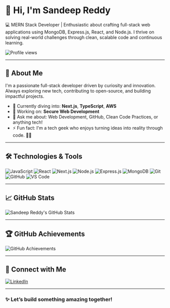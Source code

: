 <div style="display: flex; justify-content: space-between; align-items: center; flex-wrap: wrap;">
  <div>
    <h1>👋 Hi, I'm Sandeep Reddy</h1>
    <p>
      💻 MERN Stack Developer | Enthusiastic about crafting full-stack web applications using MongoDB, Express.js, React, and Node.js. I thrive on solving real-world challenges through clean, scalable code and continuous learning.
    </p>
  </div>
  <img src="https://komarev.com/ghpvc/?username=SandeepReddyVeldhi7&label=Profile%20views&color=0e75b6&style=flat" alt="Profile views" />
</div>

---

## 🚀 About Me

I'm a passionate full-stack developer driven by curiosity and innovation. Always exploring new tech, contributing to open-source, and building impactful projects.

- 🌱 Currently diving into: **Next.js**, **TypeScript**, **AWS**
- 🔭 Working on: **Secure Web Development**
- 💬 Ask me about: Web Development, GitHub, Clean Code Practices, or anything tech!
- ⚡ Fun fact: I'm a tech geek who enjoys turning ideas into reality through code. 🧠💡

---
## 🛠️ Technologies & Tools

![JavaScript](https://img.shields.io/badge/-JavaScript-black?style=flat-square&logo=javascript)
![React](https://img.shields.io/badge/-React-black?style=flat-square&logo=react)
![Next.js](https://img.shields.io/badge/-Next.js-black?style=flat-square&logo=next.js)
![Node.js](https://img.shields.io/badge/-Node.js-black?style=flat-square&logo=node.js)
![Express.js](https://img.shields.io/badge/-Express.js-black?style=flat-square&logo=express)
![MongoDB](https://img.shields.io/badge/-MongoDB-black?style=flat-square&logo=mongodb)
![Git](https://img.shields.io/badge/-Git-black?style=flat-square&logo=git)
![GitHub](https://img.shields.io/badge/-GitHub-black?style=flat-square&logo=github)
![VS Code](https://img.shields.io/badge/-VS_Code-black?style=flat-square&logo=visual-studio-code)


---

## 📈 GitHub Stats

![Sandeep Reddy's GitHub Stats](https://github-readme-stats.vercel.app/api?username=SandeepReddyVeldhi7&show_icons=true&theme=radical)

---

## 🏆 GitHub Achievements

![GitHub Achievements](https://github-profile-trophy.vercel.app/?username=SandeepReddyVeldhi7&theme=darkhub&no-bg=true)

---

## 🔗 Connect with Me

[![LinkedIn](https://img.shields.io/badge/-LinkedIn-blue?style=flat-square&logo=linkedin)](https://www.linkedin.com/in/sandeepreddyveldhi)

---

### ✨ Let’s build something amazing together!
